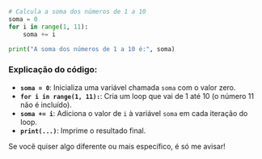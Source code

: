 

```python
# Calcula a soma dos números de 1 a 10
soma = 0
for i in range(1, 11):
    soma += i

print("A soma dos números de 1 a 10 é:", soma)
```

### Explicação do código:
- **`soma = 0`**: Inicializa uma variável chamada `soma` com o valor zero.
- **`for i in range(1, 11):`**: Cria um loop que vai de 1 até 10 (o número 11 não é incluído).
- **`soma += i`**: Adiciona o valor de `i` à variável `soma` em cada iteração do loop.
- **`print(...)`**: Imprime o resultado final.

Se você quiser algo diferente ou mais específico, é só me avisar!
